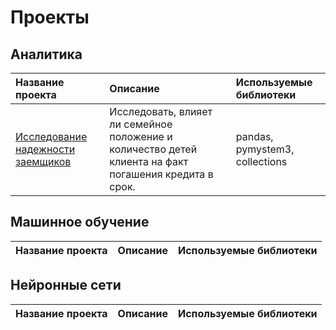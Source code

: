 # Проекты

## Аналитика

|Название проекта|Описание|Используемые библиотеки|
|:---------------|:-------|:---------------------|
|[Исследование надежности заемщиков](https://github.com/Naykht/DataScienceProjects/tree/master/research_reliability_of_borrowers)|Исследовать, влияет ли семейное положение и количество детей клиента на факт погашения кредита в срок.|pandas, pymystem3, collections|

## Машинное обучение

|Название проекта|Описание|Используемые библиотеки|
|:---------------|:-------|:---------------------|

## Нейронные сети

|Название проекта|Описание|Используемые библиотеки|
|:---------------|:-------|:---------------------|
